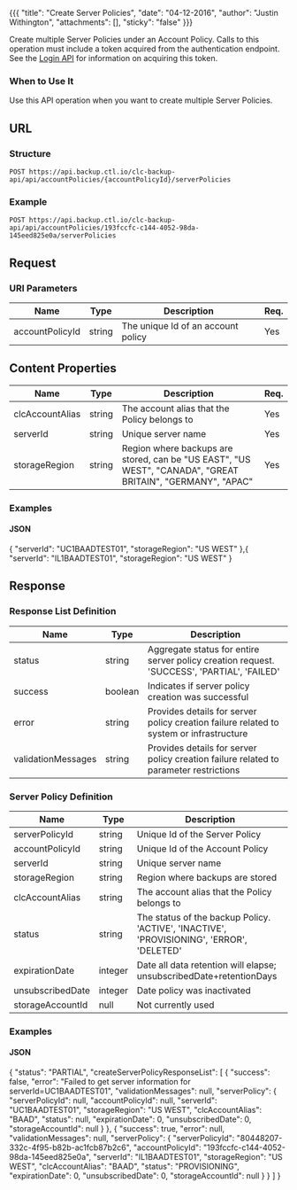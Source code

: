 {{{
  "title": "Create Server Policies",
  "date": "04-12-2016",
  "author": "Justin Withington",
  "attachments": [],
  "sticky": "false"
}}}

Create multiple Server Policies under an Account Policy. Calls to this operation must include a token acquired from the authentication endpoint. See the [Login API](../Authentication/login.md) for information on acquiring this token.

### When to Use It

Use this API operation when you want to create multiple Server Policies.

## URL

### Structure

    POST https://api.backup.ctl.io/clc-backup-api/api/accountPolicies/{accountPolicyId}/serverPolicies

### Example

    POST https://api.backup.ctl.io/clc-backup-api/api/accountPolicies/193fccfc-c144-4052-98da-145eed825e0a/serverPolicies

## Request

### URI Parameters

| Name | Type | Description | Req. |
| --- | --- | --- | --- |
| accountPolicyId | string | The unique Id of an account policy | Yes |


## Content Properties

| Name | Type | Description | Req. |
| --- | --- | --- | --- |
| clcAccountAlias | string | The account alias that the Policy belongs to | Yes |
| serverId | string | Unique server name | Yes|
| storageRegion | string | Region where backups are stored, can be "US EAST", "US WEST", "CANADA", "GREAT BRITAIN", "GERMANY", "APAC" | Yes|


### Examples

#### JSON

  {
      "serverId": "UC1BAADTEST01",
      "storageRegion": "US WEST"
  },{
      "serverId": "IL1BAADTEST01",
      "storageRegion": "US WEST"
  }


## Response

### Response List Definition

| Name | Type | Description |
| --- | --- | --- |
| status | string | Aggregate status for entire server policy creation request. 'SUCCESS', 'PARTIAL', 'FAILED' |
| success | boolean | Indicates if server policy creation was successful |
| error | string | Provides details for server policy creation failure related to system or infrastructure |
| validationMessages | string | Provides details for server policy creation failure related to parameter restrictions |

### Server Policy Definition

| Name | Type | Description |
| --- | --- | --- |
| serverPolicyId | string | Unique Id of the Server Policy |
| accountPolicyId | string | Unique Id of the Account Policy |
| serverId | string | Unique server name |
| storageRegion | string | Region where backups are stored |
| clcAccountAlias | string | The account alias that the Policy belongs to |
| status | string | The status of the backup Policy. 'ACTIVE', 'INACTIVE', 'PROVISIONING', 'ERROR', 'DELETED' |
| expirationDate | integer | Date all data retention will elapse; unsubscribedDate+retentionDays |
| unsubscribedDate | integer | Date policy was inactivated|
| storageAccountId | null | Not currently used |


### Examples

#### JSON

{
  "status": "PARTIAL",
  "createServerPolicyResponseList": [
    {
      "success": false,
      "error": "Failed to get server information for serverId=UC1BAADTEST01",
      "validationMessages": null,
      "serverPolicy": {
        "serverPolicyId": null,
        "accountPolicyId": null,
        "serverId": "UC1BAADTEST01",
        "storageRegion": "US WEST",
        "clcAccountAlias": "BAAD",
        "status": null,
        "expirationDate": 0,
        "unsubscribedDate": 0,
        "storageAccountId": null
      }
    },
    {
      "success": true,
      "error": null,
      "validationMessages": null,
      "serverPolicy": {
        "serverPolicyId": "80448207-332c-4f95-b82b-ac1fcb87b2c6",
        "accountPolicyId": "193fccfc-c144-4052-98da-145eed825e0a",
        "serverId": "IL1BAADTEST01",
        "storageRegion": "US WEST",
        "clcAccountAlias": "BAAD",
        "status": "PROVISIONING",
        "expirationDate": 0,
        "unsubscribedDate": 0,
        "storageAccountId": null
      }
    }
  ]
}
